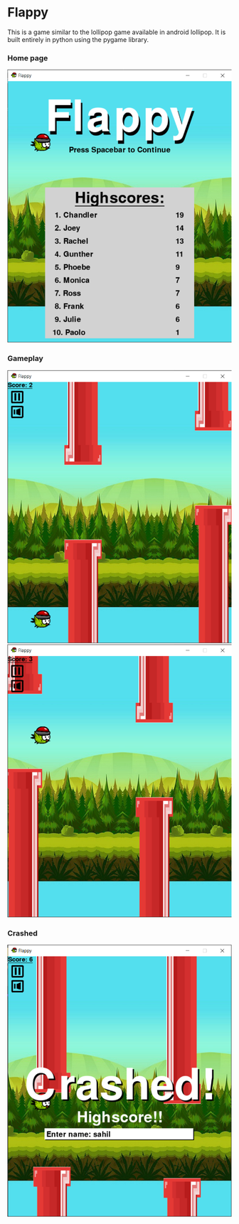 # Flappy
This is a game similar to the lollipop game available in android lollipop. It is built entirely in python using the pygame library.

### Home page
![Home page](/screenshots/Home.png?raw=true "Home page")

### Gameplay
![Gameplay](/screenshots/Gameplay_1.png?raw=true "Gameplay 1")
![Gameplay](/screenshots/Gameplay_2.png?raw=true "Gameplay")

### Crashed
![Crashed](/screenshots/Crashed.png?raw=true "Crashed")
